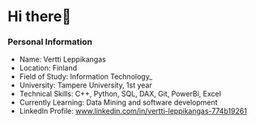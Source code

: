 # Hi there👋 

### Personal Information
- Name: Vertti Leppikangas
- Location: Finland
- Field of Study: Information Technology_
- University: Tampere University, 1st year
- Technical Skills: C++, Python, SQL, DAX, Git, PowerBi, Excel
- Currently Learning: Data Mining and software development
- LinkedIn Profile: www.linkedin.com/in/vertti-leppikangas-774b19261


